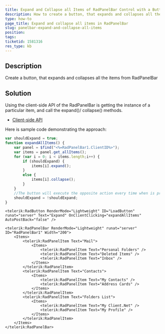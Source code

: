 ```yaml
---
title: Expand and Collapse all Items of RadPanelBar Control with a Button
description: How to create a button, that expands and collapses all the items from RadPanelBar?
type: how-to
page_title: Expand and collapse all items in RadPanelBar
slug: panelbar-expand-and-collapse-all-items
position: 
tags: 
ticketid: 1581316
res_type: kb
---
```


## Description

Create a button, that expands and collapses all the items from RadPanelBar

## Solution

Using the client-side API of the RadPanelBar is getting the instance of a particular item, and call the expand()/ collapse() methods. 

* [Client-side API](https://demos.telerik.com/aspnet-ajax/panelbar/examples/clientside/clientsideapi/defaultcs.aspx?_gl=1*zfbr99*_ga*MTUyNTIyMjE0Mi4xNjYxOTU0MDI1*_ga_9JSNBCSF54*MTY2Njk2MTE3Ny4yMy4xLjE2NjY5NjI2NzUuMC4wLjA.)

Here is sample code demonstrating the approach:

````JavaScript
var shouldExpand = true;
function expandAllItems() {
    var panel = $find("<%=RadPanelBar1.ClientID%>");
    var items = panel.get_allItems();
    for (var i = 0; i < items.length;i++) {
        if (shouldExpand) {
            items[i].expand();
        }
        else {
            items[i].collapse();
        }
    }
    //The button will execute the opposite action every time when is pressed. 
    shouldExpand = !shouldExpand;
}
````

````ASPX
<telerik:RadButton RenderMode="Lightweight" ID="LoadButton" runat="server" Text="Expand" OnClientClicking="expandAllItems" AutoPostBack="false" />

<telerik:RadPanelBar RenderMode="Lightweight" runat="server" ID="RadPanelBar1" Width="200">
    <Items>
        <telerik:RadPanelItem Text="Mail">
            <Items>
                <telerik:RadPanelItem Text="Personal Folders" />
                <telerik:RadPanelItem Text="Deleted Items" />
                <telerik:RadPanelItem Text="Inbox" />
            </Items>
        </telerik:RadPanelItem>
        <telerik:RadPanelItem Text="Contacts">
            <Items>
                <telerik:RadPanelItem Text="My Contacts" />
                <telerik:RadPanelItem Text="Address Cards" />
            </Items>
        </telerik:RadPanelItem>
        <telerik:RadPanelItem Text="Folders List">
            <Items>
                <telerik:RadPanelItem Text="My Client.Net" />
                <telerik:RadPanelItem Text="My Profile" />
            </Items>
        </telerik:RadPanelItem>
    </Items>
</telerik:RadPanelBar>
````

 